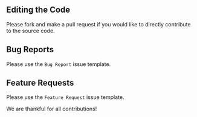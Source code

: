 ## Editing the Code

Please fork and make a pull request if you would like to directly contribute to the source code.

## Bug Reports

Please use the `Bug Report` issue template.

## Feature Requests

Please use the `Feature Request` issue template.

We are thankful for all contributions!
